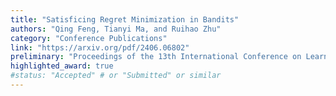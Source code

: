 ```yaml
---
title: "Satisficing Regret Minimization in Bandits"
authors: "Qing Feng, Tianyi Ma, and Ruihao Zhu"
category: "Conference Publications"
link: "https://arxiv.org/pdf/2406.06802"
preliminary: "Proceedings of the 13th International Conference on Learning Representations (**ICLR 2025**)"
highlighted_award: true
#status: "Accepted" # or "Submitted" or similar
---
```

